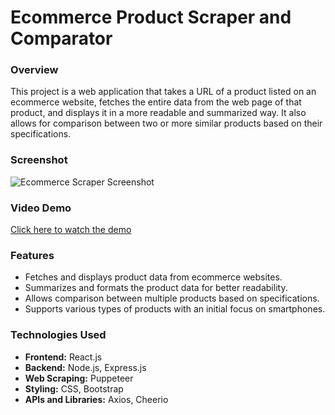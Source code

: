 # Ecommerce Product Scraper and Comparator

### Overview

This project is a web application that takes a URL of a product listed on an ecommerce website, fetches the entire data from the web page of that product, and displays it in a more readable and summarized way. It also allows for comparison between two or more similar products based on their specifications.

### Screenshot
![Ecommerce Scraper Screenshot](/screenshot.png)

### Video Demo
[Click here to watch the demo](https://drive.google.com/drive/u/1/folders/11uk3csskXcxPUW0Ogvh5iaBwPgXGt5-6)

### Features

- Fetches and displays product data from ecommerce websites.
- Summarizes and formats the product data for better readability.
- Allows comparison between multiple products based on specifications.
- Supports various types of products with an initial focus on smartphones.

### Technologies Used

- **Frontend:** React.js
- **Backend:** Node.js, Express.js
- **Web Scraping:** Puppeteer
- **Styling:** CSS, Bootstrap
- **APIs and Libraries:** Axios, Cheerio
